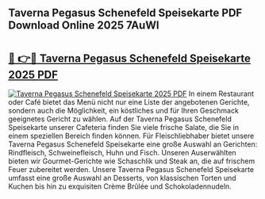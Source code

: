 ## Taverna Pegasus Schenefeld Speisekarte PDF Download Online 2025 7AuWl

# <h2><a href="http://gc97eoo.nevu.top/?p=Taverna+Pegasus+Schenefeld+Speisekarte">🔗 👉🔴 Taverna Pegasus Schenefeld Speisekarte 2025 PDF</a></h2>

[![Taverna Pegasus Schenefeld Speisekarte 2025 PDF](https://i.imgur.com/dBaPXMq.png)](http://gc97eoo.nevu.top/?p=Taverna+Pegasus+Schenefeld+Speisekarte)
In einem Restaurant oder Café bietet das Menü nicht nur eine Liste der angebotenen Gerichte, sondern auch die Möglichkeit, ein köstliches und für Ihren Geschmack geeignetes Gericht zu wählen. Auf der Taverna Pegasus Schenefeld Speisekarte unserer Cafeteria finden Sie viele frische Salate, die Sie in einem speziellen Bereich finden können. Für Fleischliebhaber bietet unsere Taverna Pegasus Schenefeld Speisekarte eine große Auswahl an Gerichten: Rindfleisch, Schweinefleisch, Huhn und Fisch. Unseren Auserwählten bieten wir Gourmet-Gerichte wie Schaschlik und Steak an, die auf frischem Feuer zubereitet werden. Unsere Taverna Pegasus Schenefeld Speisekarte umfasst eine große Auswahl an Desserts, von klassischen Torten und Kuchen bis hin zu exquisiten Crème Brûlée und Schokoladennudeln.
